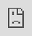 ```yaml
---
title: The Lightning Network
post_status: publish
featured_image: /_images/TheLightningNetwork.jpeg
---
```


<iframe src="https://player.vimeo.com/video/845863001?badge=0&amp;autopause=0&amp;player_id=0&amp;app_id=58479" frameborder="0" allow="autoplay; fullscreen; picture-in-picture" allowfullscreen style="position:absolute;top:0;left:0;width:100%;height:100%;" title="015 The Lightning Network"></iframe>

<div style="margin-bottom:30px;"></div>

## Transcript

So in the last lesson I was talking about the Lightning Network and how it enables massively new business models like charging electric cars, Value for Value streaming, earning money for your online content while people listen to your content. And as you saw, the Lightning Network is a so-called second layer protocol. What does that mean? So, can you remember the blockchains before. I showed you that in some blocks there are 600 transactions and in some blocks there are like a little bit over 3000 transactions. That is a critical point for a blockchain because in Bitcoin it's not possible that you have more transactions on the base layer every 10 minutes, which means not every person around the world will be able to use the Bitcoin blockchain because there are simply not enough transactions possible because a blockchain is not fast. It's actually a very slow tool to decentralize the validation and the verification of transactions and to secure these transactions. And so it can't be faster than that. So that's the reason why Bitcoin developers started developing on another level, which enables us to have faster payments because on the Lightning Network, we don't need to wait 10 minutes at least until a transaction is settled. 

A Bitcoin payment is immediately finalized and then immediately settled and it also is working much faster. So if I send you Lightning bitcoin, you will have it immediately in your wallet. It's also possible to send micro-transactions through Bitcoin through the Lightning Network because when you are mining or when you send your transaction over the Bitcoin blockchain itself, then you have to pay the transaction fee to the miners. And sometimes there is, basically a congestion on the blockchain because lots of people want to send Bitcoin transactions at the same time. And at that time, transaction fees are rising. That means that sometimes if you would try to send a value of $2 over the Bitcoin blockchain, it could be that you need to pay a fee of $5, which doesn't really make sense. And therefore the Lightning Network is a great opportunity to send Satoshi amounts. Satoshis are the smaller unit of bitcoin, so you can basically send, I say 0.01 US dollar cents over the Lightning Network, and the fee you pay is even smaller than that. 

And the third advantage of the Lightning Network is that it makes payments a little bit more private than on the blockchain. The Lightning Network works as follows. It has many payment channels. These payment channels are connected to the Bitcoin blockchain at the beginning and basically at the end of the channel. And in between you have Bitcoin circulating on this second layer much faster, within these payment channels. And only if you say, now I wanna pay out my Lightning Satoshis because I want to have them on the blockchain now, then you move to the blockchain, which is called a swap out. We will see that in later lessons and in some of the practices. I just wanted to tell you that Lightning is one of the solutions. There are many more, will be many more solutions than that. But one of the solutions to scale Bitcoin payments.

